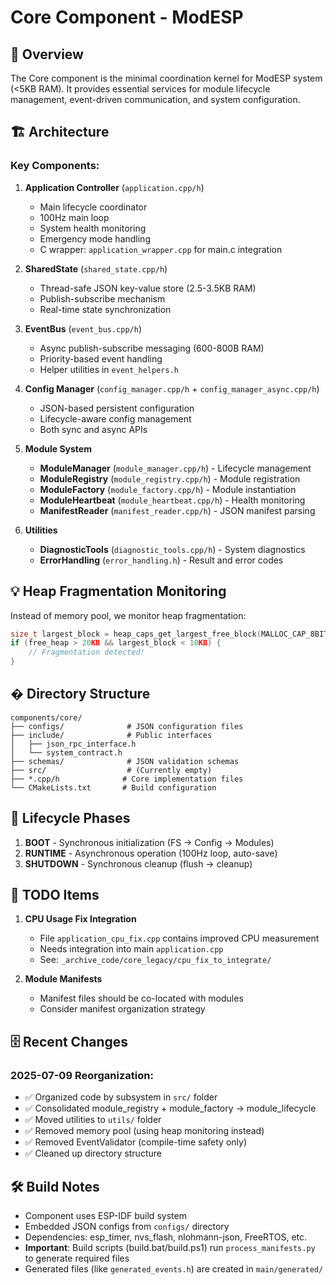 # Core Component - ModESP

## 📌 Overview

The Core component is the minimal coordination kernel for ModESP system (<5KB RAM). It provides essential services for module lifecycle management, event-driven communication, and system configuration.

## 🏗️ Architecture

### Key Components:

1. **Application Controller** (`application.cpp/h`)
   - Main lifecycle coordinator
   - 100Hz main loop
   - System health monitoring
   - Emergency mode handling
   - C wrapper: `application_wrapper.cpp` for main.c integration

2. **SharedState** (`shared_state.cpp/h`)
   - Thread-safe JSON key-value store (2.5-3.5KB RAM)
   - Publish-subscribe mechanism
   - Real-time state synchronization

3. **EventBus** (`event_bus.cpp/h`)
   - Async publish-subscribe messaging (600-800B RAM)
   - Priority-based event handling
   - Helper utilities in `event_helpers.h`

4. **Config Manager** (`config_manager.cpp/h` + `config_manager_async.cpp/h`)
   - JSON-based persistent configuration
   - Lifecycle-aware config management
   - Both sync and async APIs

5. **Module System**
   - **ModuleManager** (`module_manager.cpp/h`) - Lifecycle management
   - **ModuleRegistry** (`module_registry.cpp/h`) - Module registration
   - **ModuleFactory** (`module_factory.cpp/h`) - Module instantiation
   - **ModuleHeartbeat** (`module_heartbeat.cpp/h`) - Health monitoring
   - **ManifestReader** (`manifest_reader.cpp/h`) - JSON manifest parsing

6. **Utilities**
   - **DiagnosticTools** (`diagnostic_tools.cpp/h`) - System diagnostics
   - **ErrorHandling** (`error_handling.h`) - Result<T> and error codes

## 💡 Heap Fragmentation Monitoring

Instead of memory pool, we monitor heap fragmentation:
```cpp
size_t largest_block = heap_caps_get_largest_free_block(MALLOC_CAP_8BIT);
if (free_heap > 20KB && largest_block < 10KB) {
    // Fragmentation detected!
}
```

## � Directory Structure

```
components/core/
├── configs/              # JSON configuration files
├── include/              # Public interfaces
│   ├── json_rpc_interface.h
│   └── system_contract.h
├── schemas/              # JSON validation schemas
├── src/                  # (Currently empty)
├── *.cpp/h              # Core implementation files
└── CMakeLists.txt       # Build configuration
```

## 🔄 Lifecycle Phases

1. **BOOT** - Synchronous initialization (FS → Config → Modules)
2. **RUNTIME** - Asynchronous operation (100Hz loop, auto-save)
3. **SHUTDOWN** - Synchronous cleanup (flush → cleanup)

## 🚧 TODO Items

1. **CPU Usage Fix Integration**
   - File `application_cpu_fix.cpp` contains improved CPU measurement
   - Needs integration into main `application.cpp`
   - See: `_archive_code/core_legacy/cpu_fix_to_integrate/`
 
 
2. **Module Manifests**
   - Manifest files should be co-located with modules
   - Consider manifest organization strategy

## 🗄️ Recent Changes

### 2025-07-09 Reorganization:
- ✅ Organized code by subsystem in `src/` folder
- ✅ Consolidated module_registry + module_factory → module_lifecycle
- ✅ Moved utilities to `utils/` folder
- ✅ Removed memory pool (using heap monitoring instead)
- ✅ Removed EventValidator (compile-time safety only)
- ✅ Cleaned up directory structure

## 🛠️ Build Notes

- Component uses ESP-IDF build system
- Embedded JSON configs from `configs/` directory
- Dependencies: esp_timer, nvs_flash, nlohmann-json, FreeRTOS, etc.
- **Important**: Build scripts (build.bat/build.ps1) run `process_manifests.py` to generate required files
- Generated files (like `generated_events.h`) are created in `main/generated/`
